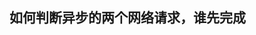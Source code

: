 ## 如何判断异步的两个网络请求，谁先完成

<script>
    	$ajax({
            url: '',
            success: function() {
                console.log('结果一');
                isResult1 = true
                handleResult()
            }
        })
        //网络请求二
    $ajax({
            url: '',
            success: function() {
                console.log('结果二');
                isResult2 = true
                handleResult()

            }
        })
        // 怎么判断两个请求都拿到了
    function handleResult() {
        if (isResult1 && isResult2) {
            console.log('');
        }
    }
</script>

